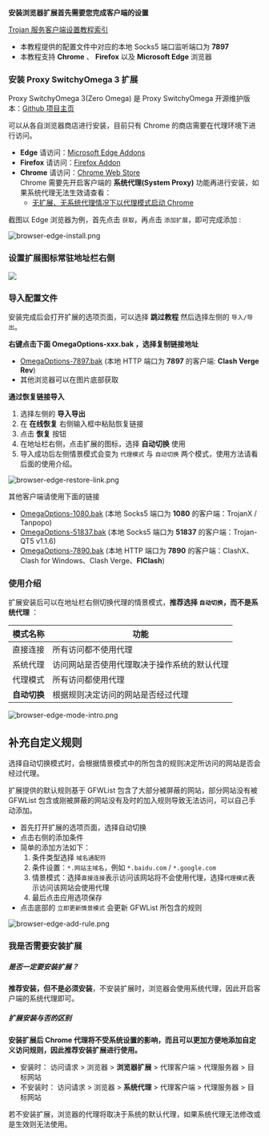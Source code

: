 **安装浏览器扩展首先需要您完成客户端的设置**

[Trojan 服务客户端设置教程索引](../../README.md)

- 本教程提供的配置文件中对应的本地 Socks5 端口监听端口为 **7897**
- 本教程支持 **Chrome** 、 **Firefox** 以及 **Microsoft Edge** 浏览器

### 安装 Proxy SwitchyOmega 3 扩展

Proxy SwitchyOmega 3(Zero Omega) 是 Proxy SwitchyOmega 开源维护版本：[Github 项目主页](https://github.com/zero-peak/ZeroOmega)

可以从各自浏览器商店进行安装，目前只有 Chrome 的商店需要在代理环境下进行访问。

- **Edge** 请访问：[Microsoft Edge Addons](https://microsoftedge.microsoft.com/addons/detail/zeroomegaproxy-switchy-/dmaldhchmoafliphkijbfhaomcgglmgd)
- **Firefox** 请访问：[Firefox Addon](https://addons.mozilla.org/en-US/firefox/addon/zeroomega/)  
- **Chrome** 请访问：[Chrome Web Store](https://chromewebstore.google.com/detail/pfnededegaaopdmhkdmcofjmoldfiped)  
    Chrome 需要先开启客户端的 **系统代理(System Proxy)** 功能再进行安装，如果系统代理无法生效请查看：
  - [无扩展、无系统代理情况下以代理模式启动 Chrome](/zh_CN/browser/chrome-start-without-system-proxy.md)

截图以 Edge 浏览器为例，首先点击 `获取`，再点击 `添加扩展`，即可完成添加 :

![browser-edge-install.png](https://dl.trojan-cdn.com/images/browser/zero/zero-add.jpg)

### 设置扩展图标常驻地址栏右侧

![](https://dl.trojan-cdn.com/images/browser/zero/zero-show.jpg)

### 导入配置文件

安装完成后会打开扩展的选项页面，可以选择 **跳过教程** 然后选择左侧的 `导入/导出`。

**右键点击下面 OmegaOptions-xxx.bak ，选择复制链接地址**

- [OmegaOptions-7897.bak](https://dl.trojan-cdn.com/browser/OmegaOptions-7897.bak) (本地 HTTP 端口为 **7897** 的客户端: **Clash Verge Rev**)
- 其他浏览器可以在图片底部获取

**通过恢复链接导入**

1. 选择左侧的 **导入导出**
2. 在 **在线恢复** 右侧输入框中粘贴恢复链接
3. 点击 **恢复** 按钮
4. 在地址栏右侧，点击扩展的图标，选择 **自动切换** 使用
5. 导入成功后左侧情景模式会变为 `代理模式` 与 `自动切换` 两个模式，使用方法请看后面的使用介绍。

![browser-edge-restore-link.png](https://dl.trojan-cdn.com/images/browser/zero/zero-import.jpg)

其他客户端请使用下面的链接

- [OmegaOptions-1080.bak](https://repo.trojan-cdn.com/browser/OmegaOptions-1080.bak) (本地 Socks5 端口为 **1080** 的客户端：TrojanX / Tanpopo)
- [OmegaOptions-51837.bak](https://repo.trojan-cdn.com/browser/OmegaOptions-51837.bak) (本地 Socks5 端口为 **51837** 的客户端：Trojan-QT5 v1.1.6)
- [OmegaOptions-7890.bak](https://repo.trojan-cdn.com/browser/OmegaOptions-7890.bak) (本地 HTTP 端口为 **7890** 的客户端：ClashX、Clash for Windows、Clash Verge、**FlClash**)

### 使用介绍

扩展安装后可以在地址栏右侧切换代理的情景模式，**推荐选择 `自动切换`，而不是系统代理** ：

|模式名称|功能|
|---|---|
|直接连接|所有访问都不使用代理|
|系统代理|访问网站是否使用代理取决于操作系统的默认代理|
|代理模式|所有访问都使用代理|
|**自动切换**|根据规则决定访问的网站是否经过代理|

![browser-edge-mode-intro.png](https://repo.trojan-cdn.com/images/browser/swo-mode-intro-winedge.png)

## 补充自定义规则

选择自动切换模式时，会根据情景模式中的所包含的规则决定所访问的网站是否会经过代理。 

扩展提供的默认规则基于 GFWList 包含了大部分被屏蔽的网站，部分网站没有被 GFWList 包含或刚被屏蔽的网站没有及时的加入规则导致无法访问，可以自己手动添加。

- 首先打开扩展的选项页面，选择自动切换
- 点击右侧的添加条件
- 简单的添加方法如下：
    1. 条件类型选择 `域名通配符`
    2. 条件设置：`*.网站主域名`，例如 `*.baidu.com` / `*.google.com`
    3. 情景模式：选择`直接连接`表示访问该网站将不会使用代理，选择`代理模式`表示访问该网站会使用代理
    4. 最后点击应用选项保存
- 点击底部的 `立即更新情景模式` 会更新 GFWList 所包含的规则

![browser-edge-add-rule.png](https://repo.trojan-cdn.com/images/browser/swo-add-rule-winedge.png)

### 我是否需要安装扩展

##### 是否一定要安装扩展？  

**推荐安装，但不是必须安装**，不安装扩展时，浏览器会使用系统代理，因此开启客户端的系统代理即可。

##### 扩展安装与否的区别  

**安装扩展后 Chrome 代理将不受系统设置的影响，而且可以更加方便地添加自定义访问规则，因此推荐安装扩展进行使用。**

- 安装时： 访问请求 > 浏览器 > **浏览器扩展** > 代理客户端 > 代理服务器 > 目标网站
- 不安装时： 访问请求 > 浏览器 > **系统代理** > 代理客户端 > 代理服务器 > 目标网站

若不安装扩展，浏览器的代理将取决于系统的默认代理，如果系统代理无法修改或是生效则无法使用。
